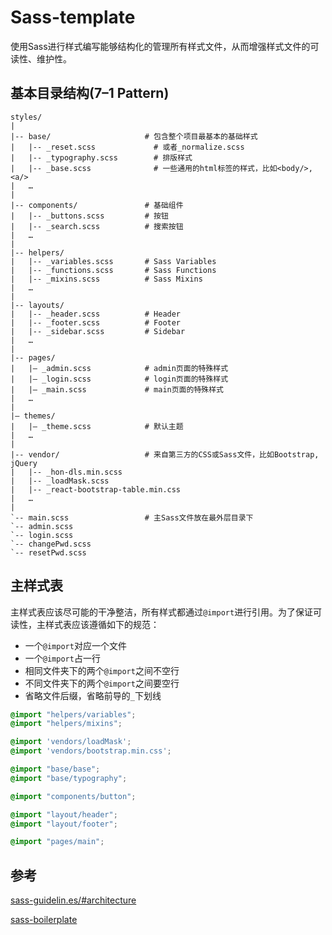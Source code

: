 # Sass-template
​	使用Sass进行样式编写能够结构化的管理所有样式文件，从而增强样式文件的可读性、维护性。



## 基本目录结构(7–1 Pattern)



```
styles/
|
|-- base/                     # 包含整个项目最基本的基础样式
|	|-- _reset.scss             # 或者_normalize.scss
|	|-- _typography.scss        # 排版样式
|	|-- _base.scss              # 一些通用的html标签的样式，比如<body/>, <a/>
|   …
|
|-- components/               # 基础组件
|   |-- _buttons.scss         # 按钮
|   |-- _search.scss          # 搜索按钮
|   …
|
|-- helpers/
|   |-- _variables.scss       # Sass Variables
|   |-- _functions.scss       # Sass Functions
|   |-- _mixins.scss          # Sass Mixins
|   …
|
|-- layouts/
|   |-- _header.scss          # Header
|   |-- _footer.scss          # Footer
|   |-- _sidebar.scss         # Sidebar
|   …
|
|-- pages/
|   |– _admin.scss            # admin页面的特殊样式
|   |– _login.scss            # login页面的特殊样式
|   |– _main.scss             # main页面的特殊样式
|   …
|
|– themes/
|   |– _theme.scss            # 默认主题
|   …
|
|-- vendor/                   # 来自第三方的CSS或Sass文件，比如Bootstrap, jQuery
|   |-- _hon-dls.min.scss
|   |-- _loadMask.scss    
|   |-- _react-bootstrap-table.min.css 
|   …
|
`-- main.scss                 # 主Sass文件放在最外层目录下
`-- admin.scss
`-- login.scss
`-- changePwd.scss
`-- resetPwd.scss
```



## 主样式表

​	主样式表应该尽可能的干净整洁，所有样式都通过`@import`进行引用。为了保证可读性，主样式表应该遵循如下的规范：

- 一个`@import`对应一个文件
- 一个`@import`占一行
- 相同文件夹下的两个`@import`之间不空行
- 不同文件夹下的两个`@import`之间要空行
- 省略文件后缀，省略前导的`_`下划线



```scss
@import "helpers/variables";
@import "helpers/mixins";

@import 'vendors/loadMask';
@import 'vendors/bootstrap.min.css';

@import "base/base";
@import "base/typography";

@import "components/button";

@import "layout/header";
@import "layout/footer";

@import "pages/main";
```





## 参考

[sass-guidelin.es/#architecture](https://sass-guidelin.es/#architecture)

[sass-boilerplate](https://github.com/HugoGiraudel/sass-boilerplate)

